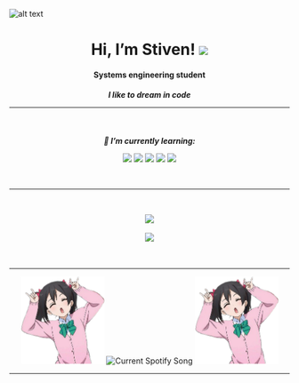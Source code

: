 ![alt text](https://github.com/Booh-rm/Media/blob/main/booh%20(1).gif)

<h1 align="center">
  Hi, I’m Stiven!
  <img src="https://media.giphy.com/media/hvRJCLFzcasrR4ia7z/giphy.gif" width="28">
</h1>

<h4 align="center" style="margin-bottom: 1px"><b>Systems engineering student</b></h4>
<h5 align="center" style="margin-bottom: 1px" >I like to dream in code</h5>

---------------------------------

<br/>

<h5 align="center" style="margin-bottom: 1px">🌱 I’m currently learning:</h5> 
<p align="center">
 <img src="https://img.shields.io/badge/-JavaScriptES6-F7DF1E?style=flat-square&t&logo=JavaScript&logoColor=FFFFFF" /> 
 <img src="https://img.shields.io/badge/-HTML5-E34F26?style=flat-square&t&logo=HTML5&logoColor=FFFFFF" />
 <img src="https://img.shields.io/badge/-CSS3-1572B6?style=flat-square&t&logo=CSS3&logoColor=FFFFFF" />
 <img src="https://img.shields.io/badge/-Typescript-00599C?style=flat-square&t&logo=Typescript&logoColor=FFFFFF" /> <img src="https://img.shields.io/badge/-DotNet-5C2D91?style=flat-square&t&logo=.Net&logoColor=FFFFFF" />
</p>

<br/>

---------------------------------

<br/>

<p align="center">
  <img src="https://github-readme-stats.vercel.app/api?username=StivenAtis&theme=tokyonight&show_icons=true" />
</p>

<p align="center">
  <img src="https://github-readme-stats.vercel.app/api/top-langs/?username=StivenAtis&layout=compact&theme=tokyonight" />
</p>

<br/>

---------------------------------

<p align="center">
<a href="https://open.spotify.com/user/dmoc8zhqq1qn8539fsqwiqyf6">
  <img src="https://github.com/StivenAtis/media/blob/main/3358013.png" width="150"></a>
  <img src="https://spotify-readme-psi.vercel.app/api?theme=dark&scan=true&rainbow=true&spin=true" alt="Current Spotify Song">
  <img src="https://github.com/StivenAtis/media/blob/main/3358013.png" width="150"></a>
</a>

----------------------------------
